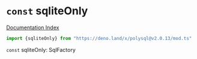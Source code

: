 # `const` sqliteOnly

[Documentation Index](../README.md)

```ts
import {sqliteOnly} from "https://deno.land/x/polysql@v2.0.13/mod.ts"
```

`const` sqliteOnly: SqlFactory

